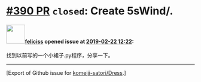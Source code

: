 # [\#390 PR](https://github.com/komeiji-satori/Dress/pull/390) `closed`: Create 5sWind/.

#### <img src="https://avatars.githubusercontent.com/u/22887031?v=4" width="50">[feliciss](https://github.com/feliciss) opened issue at [2019-02-22 12:22](https://github.com/komeiji-satori/Dress/pull/390):

找到以前写的一个小裙子.py程序，分享一下。




-------------------------------------------------------------------------------



[Export of Github issue for [komeiji-satori/Dress](https://github.com/komeiji-satori/Dress).]
